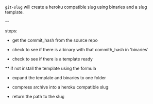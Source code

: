 `git-slug` will create a heroku compatible slug using binaries and a slug template.

--

steps:

* get the commit_hash from the source repo

* check to see if there is a binary with that commith_hash in 'binaries'

* check to see if there is a template ready

** if not install the template using the formula

* expand the template and binaries to one folder

* compress archive into a heroku compatible slug

* return the path to the slug  
